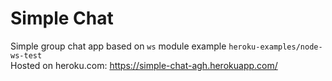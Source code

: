 # Simple Chat
Simple group chat app based on `ws` module example `heroku-examples/node-ws-test`  
Hosted on heroku.com: https://simple-chat-agh.herokuapp.com/

